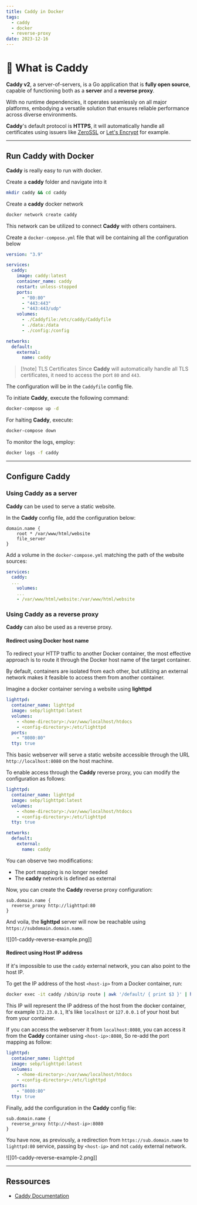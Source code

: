 ```yaml
---
title: Caddy in Docker
tags:
  - caddy
  - docker
  - reverse-proxy
date: 2023-12-16
---
```


# 🛒 What is Caddy

**Caddy v2**, a server-of-servers, is a Go application that is **fully open source**,
capable of functioning both as a **server** and a **reverse proxy**.

With no runtime dependencies, it operates seamlessly on all major platforms,
embodying a versatile solution that ensures reliable performance across diverse environments.

**Caddy**'s default protocol is **HTTPS**,
it will automatically handle all certificates using issuers like [ZeroSSL](https://zerossl.com/) or
[Let's Encrypt](https://letsencrypt.org/) for example.

---

## Run Caddy with Docker

**Caddy** is really easy to run with docker.

Create a **caddy** folder and navigate into it

```bash
mkdir caddy && cd caddy
```

Create a **caddy** docker network

```bash
docker network create caddy
```

This network can be utilized to connect **Caddy** with others containers.

Create a `docker-compose.yml` file that will be containing all the configuration below

```yml
version: "3.9"

services:
  caddy:
    image: caddy:latest
    container_name: caddy
    restart: unless-stopped
    ports:
      - "80:80"
      - "443:443"
      - "443:443/udp"
    volumes:
      - ./Caddyfile:/etc/caddy/Caddyfile
      - ./data:/data
      - ./config:/config

networks:
  default:
    external:
      name: caddy
```

> [!note] TLS Certificates
> Since **Caddy** will automatically handle all TLS certificates, it need to access the port `80` and `443`.

The configuration will be in the `Caddyfile` config file.

To initiate **Caddy**, execute the following command:

```bash
docker-compose up -d
```

For halting **Caddy**, execute:

```bash
docker-compose down
```

To monitor the logs, employ:

```bash
docker logs -f caddy
```

---

## Configure Caddy

### Using Caddy as a server

**Caddy** can be used to serve a static website.

In the **Caddy** config file, add the configuration below:

```text
domain.name {
	root * /var/www/html/website
	file_server
}
```

Add a volume in the `docker-compose.yml` matching the path of the website sources:

```yml
services:
  caddy:
  ...
    volumes:
    ...
    - /var/www/html/website:/var/www/html/website
```

### Using Caddy as a reverse proxy

**Caddy** can also be used as a reverse proxy.

#### Redirect using Docker host name

To redirect your HTTP traffic to another Docker container,
the most effective approach is to route it through the Docker host name of the target container.

By default, containers are isolated from each other,
but utilizing an external network makes it feasible to access them from another container.

Imagine a docker container serving a website using **lighttpd**

```yml
lighttpd:
  container_name: lighttpd
  image: sebp/lighttpd:latest
  volumes:
    - <home-directory>:/var/www/localhost/htdocs
    - <config-directory>:/etc/lighttpd
  ports:
    - "8080:80"
  tty: true
```

This basic webserver will serve a static website accessible through the URL `http://localhost:8080` on the host machine.

To enable access through the **Caddy** reverse proxy, you can modify the configuration as follows:

```yml {9-12}
lighttpd:
  container_name: lighttpd
  image: sebp/lighttpd:latest
  volumes:
    - <home-directory>:/var/www/localhost/htdocs
    - <config-directory>:/etc/lighttpd
  tty: true

networks:
  default:
    external:
      name: caddy
```

You can observe two modifications:

- The port mapping is no longer needed
- The **caddy** network is defined as external

Now, you can create the **Caddy** reverse proxy configuration:

```text
sub.domain.name {
  reverse_proxy http://lighttpd:80
}
```

And voila, the **lighttpd** server will now be reachable using `https://subdomain.domain.name`.

![[01-caddy-reverse-example.png]]

#### Redirect using Host IP address

If it's impossible to use the `caddy` external network, you can also point to the host IP.

To get the IP address of the host `<host-ip>` from a Docker container, run:

```bash
docker exec -it caddy /sbin/ip route | awk '/default/ { print $3 }' | head -n1
```

This IP will represent the IP address of the host from the docker container, for example `172.23.0.1`, It's like `localhost` or `127.0.0.1` of your host but from your container.

If you can access the webserver it from `localhost:8080`, you can access it from the **Caddy** container using `<host-ip>:8080`, So re-add the port mapping as follow:

```yml {7-8}
lighttpd:
  container_name: lighttpd
  image: sebp/lighttpd:latest
  volumes:
    - <home-directory>:/var/www/localhost/htdocs
    - <config-directory>:/etc/lighttpd
  ports:
    - "8080:80"
  tty: true
```

Finally, add the configuration in the **Caddy** config file:

```text
sub.domain.name {
  reverse_proxy http://<host-ip>:8080
}
```

You have now, as previously, a redirection from `https://sub.domain.name` to `lighttpd:80` service, passing by `<host-ip>` and not `caddy` external network.

![[01-caddy-reverse-example-2.png]]

---

## Ressources

- [Caddy Documentation](https://caddyserver.com/docs/)

